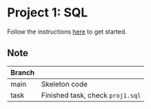 # Project 1: SQL

Follow the instructions [here](https://cs186.gitbook.io/project/assignments/proj1) to get started.

## Note

| Branch |                                  |
|--------|----------------------------------|
| main   | Skeleton code                    |
| task   | Finished task, check `proj1.sql` |
